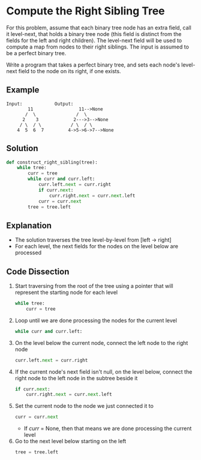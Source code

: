 # Compute the Right Sibling Tree
For this problem, assume that each binary tree node has an extra field, call it level-next, that holds a binary tree node (this field is distinct from the fields for the left and right children). The level-next field will be used to compute a map from nodes to their right siblings. The input is assumed to be a perfect binary tree.

Write a program that takes a perfect binary tree, and sets each node's level-next field to the node on its right, if one exists.

## Example
```
Input:            Output:
        11                 11-->None
       /  \               /  \
      2    3             2--->3-->None
     / \  / \           / \  / \
    4  5  6  7         4->5->6->7-->None
```

## Solution
```python
def construct_right_sibling(tree):
    while tree:
        curr = tree
        while curr and curr.left:
            curr.left.next = curr.right
            if curr.next:
                curr.right.next = curr.next.left
            curr = curr.next
        tree = tree.left
```

## Explanation
* The solution traverses the tree level-by-level from [left -> right]
* For each level, the next fields for the nodes on the level below are processed

## Code Dissection
1. Start traversing from the root of the tree using a pointer that will represent the starting node for each level
    ```python
    while tree:
        curr = tree
    ```
2. Loop until we are done processing the nodes for the current level
    ```python
    while curr and curr.left:
    ```
3. On the level below the current node, connect the left node to the right node
    ```python
    curr.left.next = curr.right
    ```
4. If the current node's next field isn't null, on the level below, connect the right node to the left node in the subtree beside it
    ```python
    if curr.next:
        curr.right.next = curr.next.left
    ```
5. Set the current node to the node we just connected it to
    ```python
    curr = curr.next
    ```
    * If _curr_ = None, then that means we are done processing the current level
6. Go to the next level below starting on the left
    ```python
    tree = tree.left
    ```